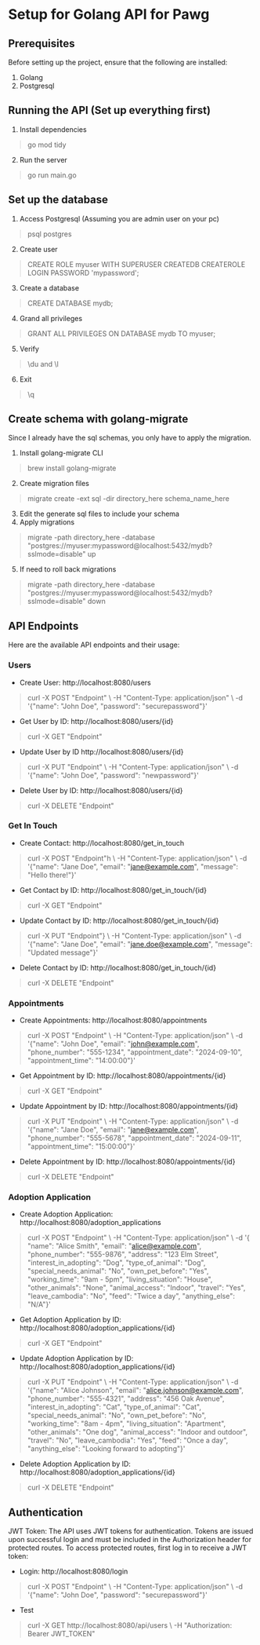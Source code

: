 # Setup for Golang API for Pawg

## Prerequisites

Before setting up the project, ensure that the following are installed:
1. Golang
2. Postgresql


## Running the API (Set up everything first)

1. Install dependencies
> go mod tidy
2. Run the server
> go run main.go

## Set up the database

1. Access Postgresql (Assuming you are admin user on your pc)
> psql postgres
2. Create user
> CREATE ROLE myuser WITH SUPERUSER CREATEDB CREATEROLE LOGIN PASSWORD 'mypassword';
3. Create a database
> CREATE DATABASE mydb;
4. Grand all privileges
> GRANT ALL PRIVILEGES ON DATABASE mydb TO myuser;
5. Verify
> \du and \l
6. Exit
> \q

## Create schema with golang-migrate

Since I already have the sql schemas, you only have to apply the migration.
1. Install golang-migrate CLI
> brew install golang-migrate
2. Create migration files
> migrate create -ext sql -dir directory_here schema_name_here
3. Edit the generate sql files to include your schema
4. Apply migrations
> migrate -path directory_here -database "postgres://myuser:mypassword@localhost:5432/mydb?sslmode=disable" up
5. If need to roll back migrations
> migrate -path directory_here -database "postgres://myuser:mypassword@localhost:5432/mydb?sslmode=disable" down

## API Endpoints

Here are the available API endpoints and their usage:

### Users

- Create User: http://localhost:8080/users
> curl -X POST "Endpoint" \ -H "Content-Type: application/json" \ -d '{"name": "John Doe", "password": "securepassword"}'
- Get User by ID: http://localhost:8080/users/{id}
> curl -X GET "Endpoint"
- Update User by ID http://localhost:8080/users/{id}
> curl -X PUT "Endpoint" \ -H "Content-Type: application/json" \ -d '{"name": "John Doe", "password": "newpassword"}'
- Delete User by ID: http://localhost:8080/users/{id}
> curl -X DELETE "Endpoint"

### Get In Touch

- Create Contact: http://localhost:8080/get_in_touch
> curl -X POST "Endpoint"h \ -H "Content-Type: application/json" \ -d '{"name": "Jane Doe", "email": "jane@example.com", "message": "Hello there!"}'
- Get Contact by ID: http://localhost:8080/get_in_touch/{id}
> curl -X GET "Endpoint"
- Update Contact by ID: http://localhost:8080/get_in_touch/{id}
> curl -X PUT "Endpoint"} \ -H "Content-Type: application/json" \ -d '{"name": "Jane Doe", "email": "jane.doe@example.com", "message": "Updated message"}'
- Delete Contact by ID: http://localhost:8080/get_in_touch/{id}
> curl -X DELETE "Endpoint"

### Appointments

- Create Appointments: http://localhost:8080/appointments
> curl -X POST "Endpoint" \ -H "Content-Type: application/json" \ -d '{"name": "John Doe", "email": "john@example.com", "phone_number": "555-1234", "appointment_date": "2024-09-10", "appointment_time": "14:00:00"}'
- Get Appointment by ID: http://localhost:8080/appointments/{id}
> curl -X GET "Endpoint"
- Update Appointment by ID: http://localhost:8080/appointments/{id}
> curl -X PUT "Endpoint" \ -H "Content-Type: application/json" \ -d '{"name": "Jane Doe", "email": "jane@example.com", "phone_number": "555-5678", "appointment_date": "2024-09-11", "appointment_time": "15:00:00"}'
- Delete Appointment by ID: http://localhost:8080/appointments/{id}
> curl -X DELETE "Endpoint"

### Adoption Application

- Create Adoption Application: http://localhost:8080/adoption_applications
> curl -X POST "Endpoint" \ -H "Content-Type: application/json" \ -d '{ "name": "Alice Smith", "email": "alice@example.com", "phone_number": "555-9876", "address": "123 Elm Street", "interest_in_adopting": "Dog", "type_of_animal": "Dog", "special_needs_animal": "No", "own_pet_before": "Yes", "working_time": "9am - 5pm", "living_situation": "House", "other_animals": "None", "animal_access": "Indoor", "travel": "Yes", "leave_cambodia": "No", "feed": "Twice a day", "anything_else": "N/A"}'
- Get Adoption Application by ID: http://localhost:8080/adoption_applications/{id}
> curl -X GET "Endpoint"
- Update Adoption Application by ID: http://localhost:8080/adoption_applications/{id}
> curl -X PUT "Endpoint" \ -H "Content-Type: application/json" \ -d '{"name": "Alice Johnson", "email": "alice.johnson@example.com", "phone_number": "555-4321", "address": "456 Oak Avenue", "interest_in_adopting": "Cat", "type_of_animal": "Cat", "special_needs_animal": "No", "own_pet_before": "No", "working_time": "8am - 4pm", "living_situation": "Apartment", "other_animals": "One dog", "animal_access": "Indoor and outdoor", "travel": "No", "leave_cambodia": "Yes", "feed": "Once a day", "anything_else": "Looking forward to adopting"}'
- Delete Adoption Application by ID: http://localhost:8080/adoption_applications/{id}
> curl -X DELETE "Endpoint"

## Authentication

JWT Token: The API uses JWT tokens for authentication. Tokens are issued upon successful login and must be included in the Authorization header for protected routes.
To access protected routes, first log in to receive a JWT token:
- Login: http://localhost:8080/login
>    curl -X POST "Endpoint" \ -H "Content-Type: application/json" \ -d '{"name": "John Doe", "password": "securepassword"}'
- Test 
> curl -X GET http://localhost:8080/api/users \ -H "Authorization: Bearer JWT_TOKEN"
